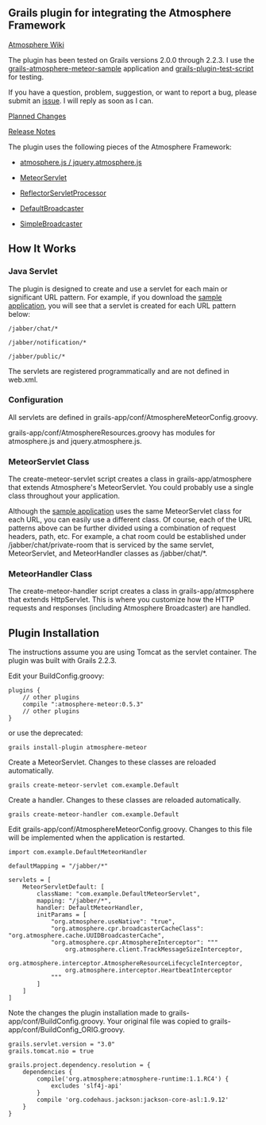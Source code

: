 ## Grails plugin for integrating the Atmosphere Framework

[Atmosphere Wiki](https://github.com/Atmosphere/atmosphere/wiki)

The plugin has been tested on Grails versions 2.0.0 through 2.2.3. I use the [grails-atmosphere-meteor-sample](https://github.com/kensiprell/grails-atmosphere-meteor-sample) application and [grails-plugin-test-script](https://github.com/kensiprell/grails-plugin-test-script) for testing.

If you have a question, problem, suggestion, or want to report a bug, please submit an [issue](https://github.com/kensiprell/grails-atmosphere-meteor/issues?state=open). I will reply as soon as I can.

[Planned Changes](https://github.com/kensiprell/grails-atmosphere-meteor/wiki/Planned-Changes)

[Release Notes](https://github.com/kensiprell/grails-atmosphere-meteor/wiki/Release-Notes)

The plugin uses the following pieces of the Atmosphere Framework:

* [atmosphere.js / jquery.atmosphere.js](https://github.com/Atmosphere/atmosphere/wiki/jQuery.atmosphere.js-API)

* [MeteorServlet](http://atmosphere.github.com/atmosphere/apidocs/org/atmosphere/cpr/MeteorServlet.html)

* [ReflectorServletProcessor](http://atmosphere.github.com/atmosphere/apidocs/org/atmosphere/handler/ReflectorServletProcessor.html)

* [DefaultBroadcaster](http://atmosphere.github.com/atmosphere/apidocs/org/atmosphere/cpr/DefaultBroadcaster.html)

* [SimpleBroadcaster](http://atmosphere.github.com/atmosphere/apidocs/org/atmosphere/util/SimpleBroadcaster.html)

## How It Works

### Java Servlet

The plugin is designed to create and use a servlet for each main or significant URL pattern. For example, if you download the [sample application](https://github.com/kensiprell/grails-atmosphere-meteor-sample), you will see that a servlet is created for each URL pattern below:

	/jabber/chat/*

	/jabber/notification/*

	/jabber/public/*

The servlets are registered programmatically and are not defined in web.xml.

### Configuration

All servlets are defined in grails-app/conf/AtmosphereMeteorConfig.groovy.

 grails-app/conf/AtmosphereResources.groovy has modules for atmosphere.js and jquery.atmosphere.js.

### MeteorServlet Class

The create-meteor-servlet script creates a class in grails-app/atmosphere that extends Atmosphere's MeteorServlet. You could probably use a single class throughout your application.

Although the [sample application](https://github.com/kensiprell/grails-atmosphere-meteor-sample) uses the same MeteorServlet class for each URL, you can easily use a different class. Of course, each of the URL patterns above can be further divided using a combination of request headers, path, etc. For example, a chat room could be established under /jabber/chat/private-room that is serviced by the same servlet, MeteorServlet, and MeteorHandler classes as /jabber/chat/*.

### MeteorHandler Class

The create-meteor-handler script creates a class in grails-app/atmosphere that extends HttpServlet. This is where you customize how the HTTP requests and responses (including Atmosphere Broadcaster) are handled.

## Plugin Installation

The instructions assume you are using Tomcat as the servlet container. The plugin was built with Grails 2.2.3.

Edit your BuildConfig.groovy:

```
plugins {
    // other plugins
    compile ":atmosphere-meteor:0.5.3"
    // other plugins
}
```

   or use the deprecated:
    
```
grails install-plugin atmosphere-meteor
```

Create a MeteorServlet. Changes to these classes are reloaded automatically.

```
grails create-meteor-servlet com.example.Default
```

Create a handler. Changes to these classes are reloaded automatically.

```
grails create-meteor-handler com.example.Default
```

Edit grails-app/conf/AtmosphereMeteorConfig.groovy. Changes to this file will be implemented when the application is restarted.

```
import com.example.DefaultMeteorHandler

defaultMapping = "/jabber/*"

servlets = [
    MeteorServletDefault: [
        className: "com.example.DefaultMeteorServlet",
        mapping: "/jabber/*",
       	handler: DefaultMeteorHandler,
 		initParams = [
			"org.atmosphere.useNative": "true",
			"org.atmosphere.cpr.broadcasterCacheClass": "org.atmosphere.cache.UUIDBroadcasterCache",
			"org.atmosphere.cpr.AtmosphereInterceptor": """
				org.atmosphere.client.TrackMessageSizeInterceptor,
				org.atmosphere.interceptor.AtmosphereResourceLifecycleInterceptor,
				org.atmosphere.interceptor.HeartbeatInterceptor
			"""
		]
    ]
]
```

Note the changes the plugin installation made to grails-app/conf/BuildConfig.groovy. Your original file was copied to grails-app/conf/BuildConfig_ORIG.groovy. 

```
grails.servlet.version = "3.0"
grails.tomcat.nio = true

grails.project.dependency.resolution = {
    dependencies {
        compile('org.atmosphere:atmosphere-runtime:1.1.RC4') {
            excludes 'slf4j-api'
        }
	    compile 'org.codehaus.jackson:jackson-core-asl:1.9.12'
    }
}
```



